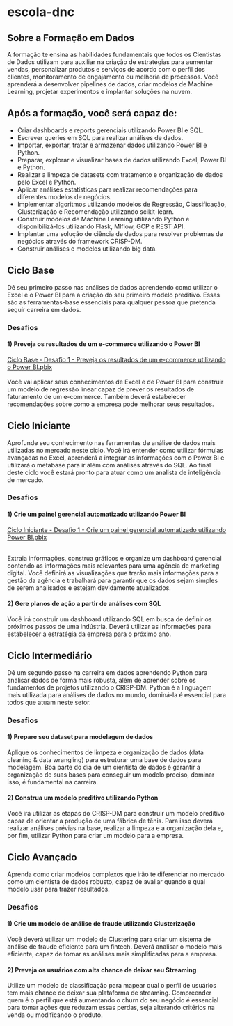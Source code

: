 # escola-dnc

## Sobre a Formação em Dados
A formação te ensina as habilidades fundamentais que todos os
Cientistas de Dados utilizam para auxiliar na criação de
estratégias para aumentar vendas, personalizar produtos e
serviços de acordo com o perfil dos clientes, monitoramento de
engajamento ou melhoria de processos. Você aprenderá a
desenvolver pipelines de dados, criar modelos de Machine
Learning, projetar experimentos e implantar soluções na nuvem.

## Após a formação, você será capaz de:
* Criar dashboards e reports gerenciais utilizando Power BI e SQL.
* Escrever queries em SQL para realizar análises de dados.
* Importar, exportar, tratar e armazenar dados utilizando Power BI e Python.
* Preparar, explorar e visualizar bases de dados utilizando Excel, Power BI e Python.
* Realizar a limpeza de datasets com tratamento e organização de dados pelo Excel e Python.
* Aplicar análises estatísticas para realizar recomendações para diferentes modelos de negócios.
* Implementar algoritmos utilizando modelos de Regressão, Classificação, Clusterização e Recomendação utilizando scikit-learn.
* Construir modelos de Machine Learning utilizando Python e disponibilizá-los utilizando Flask, Mlflow, GCP e REST API.
* Implantar uma solução de ciência de dados para resolver problemas de negócios através do framework CRISP-DM.
* Construir análises e modelos utilizando big data.

## Ciclo Base
Dê seu primeiro passo nas análises de dados aprendendo como
utilizar o Excel e o Power BI para a criação do seu primeiro modelo
preditivo. Essas são as ferramentas-base essenciais para qualquer
pessoa que pretenda seguir carreira em dados.

### Desafios

#### 1) Preveja os resultados de um e-commerce utilizando o Power BI
[Ciclo Base - Desafio 1 - Preveja os resultados de um e-commerce utilizando o Power BI.pbix](https://github.com/orosolin2/escola-dnc-formacao-dados/blob/main/Ciclo%20Base%20-%20Desafio%201%20-%20Preveja%20os%20resultados%20de%20um%20e-commerce%20utilizando%20o%20Power%20BI.pbix)</br></br>
Você vai aplicar seus conhecimentos de Excel e de Power BI para construir um
modelo de regressão linear capaz de prever os resultados de faturamento de
um e-commerce. Também deverá estabelecer recomendações sobre como a
empresa pode melhorar seus resultados.<br />

## Ciclo Iniciante
Aprofunde seu conhecimento nas ferramentas de análise de dados
mais utilizadas no mercado neste ciclo. Você irá entender como
utilizar fórmulas avançadas no Excel, aprenderá a integrar as
informações com o Power BI e utilizará o metabase para ir além
com análises através do SQL. Ao final deste ciclo você estará
pronto para atuar como um analista de inteligência de mercado.

### Desafios

#### 1) Crie um painel gerencial automatizado utilizando Power BI
[Ciclo Iniciante - Desafio 1 - Crie um painel gerencial automatizado utilizando Power BI.pbix](https://github.com/orosolin2/escola-dnc-formacao-dados/blob/main/Ciclo%20Iniciante%20-%20Desafio%201%20-%20Crie%20um%20painel%20gerencial%20automatizado%20utilizando%20Power%20BI.pbix)</br></br>
<p>
  Extraia informações, construa gráficos e organize um dashboard gerencial
  contendo as informações mais relevantes para uma agência de marketing digital.
  Você definirá as visualizações que trarão mais informações para a gestão da
  agência e trabalhará para garantir que os dados sejam simples de serem
  analisados e estejam devidamente atualizados.
</p>

#### 2) Gere planos de ação a partir de análises com SQL
<p>
  Você irá construir um dashboard utilizando SQL em busca de definir os próximos
  passos de uma indústria. Deverá utilizar as informações para estabelecer a
  estratégia da empresa para o próximo ano.
</p>

## Ciclo Intermediário
<p>
  Dê um segundo passo na carreira em dados aprendendo Python
  para analisar dados de forma mais robusta, além de aprender
  sobre os fundamentos de projetos utilizando o CRISP-DM. Python
  é a linguagem mais utilizada para análises de dados no mundo,
  dominá-la é essencial para todos que atuam neste setor.
</p>

### Desafios

#### 1) Prepare seu dataset para modelagem de dados
<p>
  Aplique os conhecimentos de limpeza e organização de dados (data cleaning &
  data wrangling) para estruturar uma base de dados para modelagem. Boa parte
  do dia de um cientista de dados é garantir a organização de suas bases para
  conseguir um modelo preciso, dominar isso, é fundamental na carreira.
</p>

#### 2) Construa um modelo preditivo utilizando Python
<p>
  Você irá utilizar as etapas do CRISP-DM para construir um modelo preditivo
  capaz de orientar a produção de uma fábrica de tênis. Para isso deverá realizar
  análises prévias na base, realizar a limpeza e a organização dela e, por fim, utilizar
  Python para criar um modelo para a empresa.
</p>

## Ciclo Avançado
<p>
  Aprenda como criar modelos complexos que irão te diferenciar
  no mercado como um cientista de dados robusto, capaz de avaliar
  quando e qual modelo usar para trazer resultados.
</p>

### Desafios

#### 1) Crie um modelo de análise de fraude utilizando Clusterização
<p>
  Você deverá utilizar um modelo de Clustering para criar um sistema de análise de
  fraude eficiente para um fintech. Deverá analisar o modelo mais eficiente, capaz
  de tornar as análises mais simplificadas para a empresa.
</p>

#### 2) Preveja os usuários com alta chance de deixar seu Streaming
<p>
  Utilize um modelo de classificação para mapear qual o perfil de usuários tem
  mais chance de deixar sua plataforma de streaming. Compreender quem é o
  perfil que está aumentando o churn do seu negócio é essencial para tomar ações
  que reduzam essas perdas, seja alterando critérios na venda ou modificando o
  produto.
</p>
